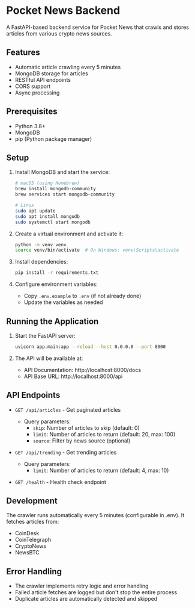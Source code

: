 # Pocket News Backend

A FastAPI-based backend service for Pocket News that crawls and stores articles from various crypto news sources.

## Features

- Automatic article crawling every 5 minutes
- MongoDB storage for articles
- RESTful API endpoints
- CORS support
- Async processing

## Prerequisites

- Python 3.8+
- MongoDB
- pip (Python package manager)

## Setup

1. Install MongoDB and start the service:
   ```bash
   # macOS (using Homebrew)
   brew install mongodb-community
   brew services start mongodb-community

   # Linux
   sudo apt update
   sudo apt install mongodb
   sudo systemctl start mongodb
   ```

2. Create a virtual environment and activate it:
   ```bash
   python -m venv venv
   source venv/bin/activate  # On Windows: venv\Scripts\activate
   ```

3. Install dependencies:
   ```bash
   pip install -r requirements.txt
   ```

4. Configure environment variables:
   - Copy `.env.example` to `.env` (if not already done)
   - Update the variables as needed

## Running the Application

1. Start the FastAPI server:
   ```bash
   uvicorn app.main:app --reload --host 0.0.0.0 --port 8000
   ```

2. The API will be available at:
   - API Documentation: http://localhost:8000/docs
   - API Base URL: http://localhost:8000/api

## API Endpoints

- `GET /api/articles` - Get paginated articles
  - Query parameters:
    - `skip`: Number of articles to skip (default: 0)
    - `limit`: Number of articles to return (default: 20, max: 100)
    - `source`: Filter by news source (optional)

- `GET /api/trending` - Get trending articles
  - Query parameters:
    - `limit`: Number of articles to return (default: 4, max: 10)

- `GET /health` - Health check endpoint

## Development

The crawler runs automatically every 5 minutes (configurable in .env). It fetches articles from:
- CoinDesk
- CoinTelegraph
- CryptoNews
- NewsBTC

## Error Handling

- The crawler implements retry logic and error handling
- Failed article fetches are logged but don't stop the entire process
- Duplicate articles are automatically detected and skipped
